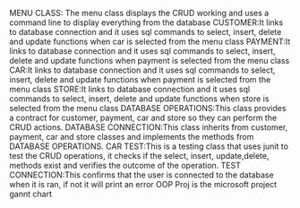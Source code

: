 MENU CLASS: The menu class displays the CRUD working and uses a command line to display everything from the database
CUSTOMER:It links to database connection and it uses sql commands to select, insert, delete and update functions when car is selected from the menu class
PAYMENT:It links to database connection and it uses sql commands to select, insert, delete and update functions when payment is selected from the menu class
CAR:It links to database connection and it uses sql commands to select, insert, delete and update functions when payment is selected from the menu class
STORE:It links to database connection and it uses sql commands to select, insert, delete and update functions when store is selected from the menu class
DATABASE OPERATIONS:This class provides a contract for customer, payment, car and store so they can perform the CRUD actions.
DATABASE CONNECTION:This class inherits from customer, payment, car and store classes and implements the methods from DATABASE OPERATIONS.
CAR TEST:This is a testing class that uses junit to test the CRUD operations, it checks if the select, insert, update,delete, methods exist and verifies the outcome of the operation.
TEST CONNECTION:This confirms that the user is connected to the database when it is ran, if not it will print an error
OOP Proj is the microsoft project gannt chart
